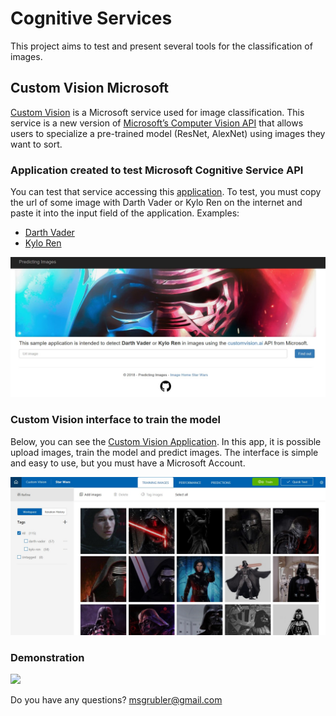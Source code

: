 # Cognitive Services

This project aims to test and present several tools for the classification of images.

## Custom Vision Microsoft

<a href="https://customvision.ai" target="_blank">Custom Vision</a> is a Microsoft service used for image classification. This service is a new version of <a href="https://www.microsoft.com/cognitive-services/en-us/computer-vision-api" target="_blank">Microsoft’s Computer Vision API</a> that allows users to specialize a pre-trained model (ResNet, AlexNet) using images they want to sort.

### Application created to test Microsoft Cognitive Service API

You can test that service accessing this <a href="https://predictimages.azurewebsites.net/" target="_blank">application</a>. To test, you must copy the url of some image with Darth Vader or Kylo Ren on the internet and paste it into the input field of the application.
Examples:
* <a href="https://geeksaw.com.br/wp-content/uploads/2017/03/darth-vader-1-cover-header.jpg" target="_blank">Darth Vader</a>
* <a href="http://ambrosia.com.br/wp-content/uploads/2015/12/Kylo-Ren-In-Star-Wars.jpg" target="_blank">Kylo Ren</a>

<img src="./images/app.jpg" />

### Custom Vision interface to train the model

Below, you can see the <a href="https://customvision.ai" target="_blank">Custom Vision Application</a>. In this app, it is possible upload images, train the model and predict images. The interface is simple and easy to use, but you must have a Microsoft Account.

<img src="./images/custon-vision.jpg" />

### Demonstration
<img src="./images/apresentation.gif" />

Do you have any questions? msgrubler@gmail.com
